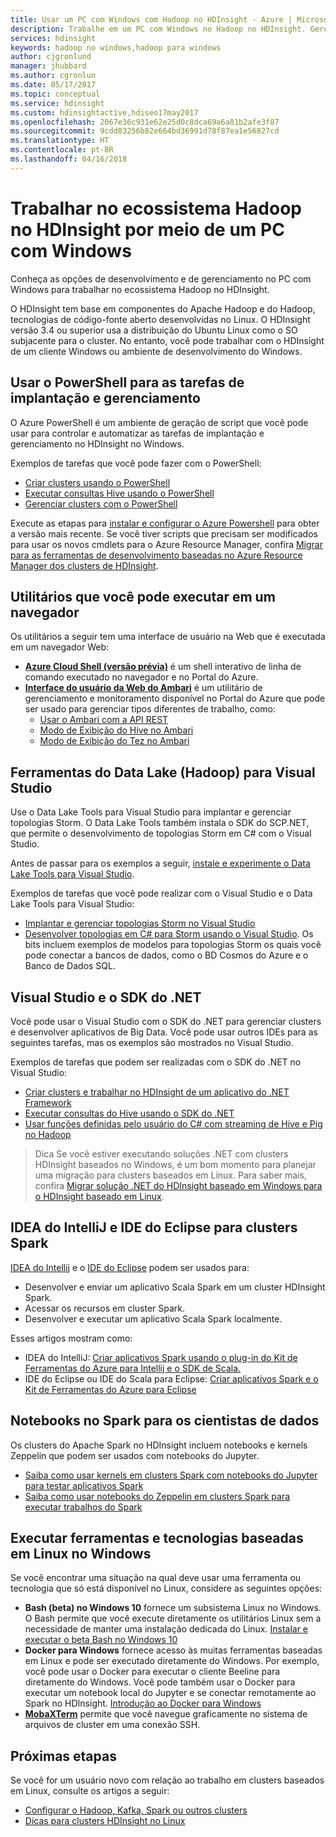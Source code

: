 ```yaml
---
title: Usar um PC com Windows com Hadoop no HDInsight - Azure | Microsoft Docs
description: Trabalhe em um PC com Windows no Hadoop no HDInsight. Gerencie e consulte clusters com as ferramentas do PowerShell, Visual Studio e Linux. Desenvolva soluções de Big Data com .NET.
services: hdinsight
keywords: hadoop no windows,hadoop para windows
author: cjgronlund
manager: jhubbard
ms.author: cgronlun
ms.date: 05/17/2017
ms.topic: conceptual
ms.service: hdinsight
ms.custom: hdinsightactive,hdiseo17may2017
ms.openlocfilehash: 2067e36c931e62e25d0c8dca69a6a81b2afe3f87
ms.sourcegitcommit: 9cdd83256b82e664bd36991d78f87ea1e56827cd
ms.translationtype: HT
ms.contentlocale: pt-BR
ms.lasthandoff: 04/16/2018
---
```

# <a name="work-in-the-hadoop-ecosystem-on-hdinsight-from-a-windows-pc"></a>Trabalhar no ecossistema Hadoop no HDInsight por meio de um PC com Windows

Conheça as opções de desenvolvimento e de gerenciamento no PC com Windows para trabalhar no ecossistema Hadoop no HDInsight. 

O HDInsight tem base em componentes do Apache Hadoop e do Hadoop, tecnologias de código-fonte aberto desenvolvidas no Linux. O HDInsight versão 3.4 ou superior usa a distribuição do Ubuntu Linux como o SO subjacente para o cluster. No entanto, você pode trabalhar com o HDInsight de um cliente Windows ou ambiente de desenvolvimento do Windows.

## <a name="use-powershell-for-deployment-and-management-tasks"></a>Usar o PowerShell para as tarefas de implantação e gerenciamento
O Azure PowerShell é um ambiente de geração de script que você pode usar para controlar e automatizar as tarefas de implantação e gerenciamento no HDInsight no Windows.

Exemplos de tarefas que você pode fazer com o PowerShell:

* [Criar clusters usando o PowerShell](hdinsight-hadoop-create-linux-clusters-azure-powershell.md)
* [Executar consultas Hive usando o PowerShell](hadoop/apache-hadoop-use-hive-powershell.md)
* [Gerenciar clusters com o PowerShell](hdinsight-administer-use-powershell.md)

Execute as etapas para [instalar e configurar o Azure Powershell](https://docs.microsoft.com/powershell/azure/install-azurerm-ps) para obter a versão mais recente. Se você tiver scripts que precisam ser modificados para usar os novos cmdlets para o Azure Resource Manager, confira [Migrar para as ferramentas de desenvolvimento baseadas no Azure Resource Manager dos clusters de HDInsight](hdinsight-hadoop-development-using-azure-resource-manager.md).

## <a name="utilities-you-can-run-in-a-browser"></a>Utilitários que você pode executar em um navegador
Os utilitários a seguir tem uma interface de usuário na Web que é executada em um navegador Web:
* **[Azure Cloud Shell (versão prévia)](https://docs.microsoft.com/azure/cloud-shell/quickstart)** é um shell interativo de linha de comando executado no navegador e no Portal do Azure.
* **[Interface do usuário da Web do Ambari](hdinsight-hadoop-manage-ambari.md)** é um utilitário de gerenciamento e monitoramento disponível no Portal do Azure que pode ser usado para gerenciar tipos diferentes de trabalho, como:
    * [Usar o Ambari com a API REST](hdinsight-hadoop-manage-ambari-rest-api.md)
    * [Modo de Exibição do Hive no Ambari](hadoop/apache-hadoop-use-hive-ambari-view.md)
    * [Modo de Exibição do Tez no Ambari](hdinsight-debug-ambari-tez-view.md)

## <a name="data-lake-hadoop-tools-for-visual-studio"></a>Ferramentas do Data Lake (Hadoop) para Visual Studio
Use o Data Lake Tools para Visual Studio para implantar e gerenciar topologias Storm. O Data Lake Tools também instala o SDK do SCP.NET, que permite o desenvolvimento de topologias Storm em C# com o Visual Studio.

Antes de passar para os exemplos a seguir, [instale e experimente o Data Lake Tools para Visual Studio](hadoop/apache-hadoop-visual-studio-tools-get-started.md). 

Exemplos de tarefas que você pode realizar com o Visual Studio e o Data Lake Tools para Visual Studio:
* [Implantar e gerenciar topologias Storm no Visual Studio](storm/apache-storm-deploy-monitor-topology-linux.md)
* [Desenvolver topologias em C# para Storm usando o Visual Studio](storm/apache-storm-develop-csharp-visual-studio-topology.md). Os bits incluem exemplos de modelos para topologias Storm os quais você pode conectar a bancos de dados, como o BD Cosmos do Azure e o Banco de Dados SQL.

## <a name="visual-studio-and-the-net-sdk"></a>Visual Studio e o SDK do .NET 

Você pode usar o Visual Studio com o SDK do .NET para gerenciar clusters e desenvolver aplicativos de Big Data. Você pode usar outros IDEs para as seguintes tarefas, mas os exemplos são mostrados no Visual Studio.

Exemplos de tarefas que podem ser realizadas com o SDK do .NET no Visual Studio:
* [Criar clusters e trabalhar no HDInsight de um aplicativo do .NET Framework](hdinsight-hadoop-create-linux-clusters-dotnet-sdk.md)
* [Executar consultas do Hive usando o SDK do .NET](hadoop/apache-hadoop-use-hive-dotnet-sdk.md)
* [Usar funções definidas pelo usuário do C# com streaming de Hive e Pig no Hadoop](hadoop/apache-hadoop-hive-pig-udf-dotnet-csharp.md)

> Dica Se você estiver executando soluções .NET com clusters HDInsight baseados no Windows, é um bom momento para planejar uma migração para clusters baseados em Linux. Para saber mais, confira [Migrar solução .NET do HDInsight baseado em Windows para o HDInsight baseado em Linux](hdinsight-hadoop-migrate-dotnet-to-linux.md).

## <a name="intellij-idea-and-eclipse-ide-for-spark-clusters"></a>IDEA do IntelliJ e IDE do Eclipse para clusters Spark
[IDEA do Intellij](https://www.jetbrains.com/idea/download) e o [IDE do Eclipse](https://www.eclipse.org/downloads/) podem ser usados para:
* Desenvolver e enviar um aplicativo Scala Spark em um cluster HDInsight Spark.
* Acessar os recursos em cluster Spark.
* Desenvolver e executar um aplicativo Scala Spark localmente.

Esses artigos mostram como: 
* IDEA do IntelliJ: [Criar aplicativos Spark usando o plug-in do Kit de Ferramentas do Azure para Intellij e o SDK de Scala.](spark/apache-spark-intellij-tool-plugin.md)
* IDE do Eclipse ou IDE do Scala para Eclipse: [Criar aplicativos Spark e o Kit de Ferramentas do Azure para Eclipse](spark/apache-spark-eclipse-tool-plugin.md) 


## <a name="notebooks-on-spark-for-data-scientists"></a>Notebooks no Spark para os cientistas de dados 
Os clusters do Apache Spark no HDInsight incluem notebooks e kernels Zeppelin que podem ser usados com notebooks do Jupyter. 

* [Saiba como usar kernels em clusters Spark com notebooks do Jupyter para testar aplicativos Spark](spark/apache-spark-zeppelin-notebook.md)
* [Saiba como usar notebooks do Zeppelin em clusters Spark para executar trabalhos do Spark](spark/apache-spark-jupyter-notebook-kernels.md) 


## <a name="run-linux-based-tools-and-technologies-on-windows"></a>Executar ferramentas e tecnologias baseadas em Linux no Windows

Se você encontrar uma situação na qual deve usar uma ferramenta ou tecnologia que só está disponível no Linux, considere as seguintes opções:

* **Bash (beta) no Windows 10** fornece um subsistema Linux no Windows. O Bash permite que você execute diretamente os utilitários Linux sem a necessidade de manter uma instalação dedicada do Linux. [Instalar e executar o beta Bash no Windows 10](https://msdn.microsoft.com/commandline/wsl/install_guide)
* **Docker para Windows** fornece acesso às muitas ferramentas baseadas em Linux e pode ser executado diretamente do Windows. Por exemplo, você pode usar o Docker para executar o cliente Beeline para diretamente do Windows. Você pode também usar o Docker para executar um notebook local do Jupyter e se conectar remotamente ao Spark no HDInsight. [Introdução ao Docker para Windows](https://docs.docker.com/docker-for-windows/)
* **[MobaXTerm](http://mobaxterm.mobatek.net/)** permite que você navegue graficamente no sistema de arquivos de cluster em uma conexão SSH.

## <a name="next-steps"></a>Próximas etapas
Se você for um usuário novo com relação ao trabalho em clusters baseados em Linux, consulte os artigos a seguir:
* [Configurar o Hadoop, Kafka, Spark ou outros clusters](hdinsight-hadoop-provision-linux-clusters.md)
* [Dicas para clusters HDInsight no Linux](hdinsight-hadoop-linux-information.md)
